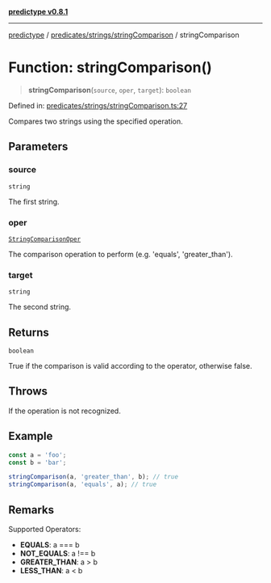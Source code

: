 [**predictype v0.8.1**](../../../../README.md)

***

[predictype](../../../../modules.md) / [predicates/strings/stringComparison](../README.md) / stringComparison

# Function: stringComparison()

> **stringComparison**(`source`, `oper`, `target`): `boolean`

Defined in: [predicates/strings/stringComparison.ts:27](https://github.com/maduhaime/predictype/blob/2310adbaccb6fbc00cdab8e345e79bd5b09e40f5/src/predicates/strings/stringComparison.ts#L27)

Compares two strings using the specified operation.

## Parameters

### source

`string`

The first string.

### oper

[`StringComparisonOper`](../../../../strings/enums/type-aliases/StringComparisonOper.md)

The comparison operation to perform (e.g. 'equals', 'greater_than').

### target

`string`

The second string.

## Returns

`boolean`

True if the comparison is valid according to the operator, otherwise false.

## Throws

If the operation is not recognized.

## Example

```ts
const a = 'foo';
const b = 'bar';

stringComparison(a, 'greater_than', b); // true
stringComparison(a, 'equals', a); // true
```

## Remarks

Supported Operators:
- **EQUALS**: a === b
- **NOT_EQUALS**: a !== b
- **GREATER_THAN**: a > b
- **LESS_THAN**: a < b
